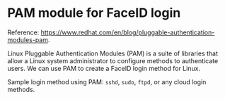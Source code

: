 # PAM module for FaceID login

Reference: https://www.redhat.com/en/blog/pluggable-authentication-modules-pam.

Linux Pluggable Authentication Modules (PAM) is a suite of libraries that allow a Linux system administrator to configure methods to authenticate users. We can use PAM to create a FaceID login method for Linux.

Sample login method using PAM: `sshd`, `sudo`, `ftpd`, or any cloud login methods.